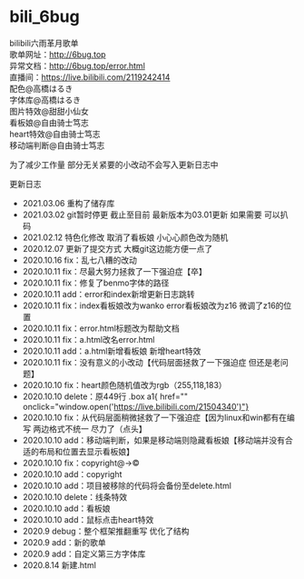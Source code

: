 # bili_6bug
bilibili六雨革月歌单<br>
歌单网址：http://6bug.top<br>
异常文档：http://6bug.top/error.html<br>
直播间：https://live.bilibili.com/2119242414<br>
配色@高橋はるき<br>
字体库@高橋はるき<br>
图片特效@甜甜小仙女<br>
看板娘@自由骑士笃志<br>
heart特效@自由骑士笃志<br>
移动端判断@自由骑士笃志<br>

为了减少工作量 部分无关紧要的小改动不会写入更新日志中<br>

更新日志
- 2021.03.06 重构了储存库
- 2021.03.02 git暂时停更 截止至目前 最新版本为03.01更新 如果需要 可以扒码
- 2021.02.12 特色化修改 取消了看板娘 小心心颜色改为随机
- 2020.12.07 更新了提交方式 大概git这边能方便一点了
- 2020.10.16 fix：乱七八糟的改动
- 2020.10.11 fix：尽最大努力拯救了一下强迫症【卒】
- 2020.10.11 fix：修复了benmo字体的路径
- 2020.10.11 add：error和index新增更新日志跳转
- 2020.10.11 fix：index看板娘改为wanko  error看板娘改为z16 微调了z16的位置
- 2020.10.11 fix：error.html标题改为帮助文档
- 2020.10.11 fix：a.html改名error.html
- 2020.10.11 add：a.html新增看板娘 新增heart特效
- 2020.10.11 fix：没有意义的小改动【代码层面拯救了一下强迫症 但还是老问题】
- 2020.10.10 fix：heart颜色随机值改为rgb（255,118,183）
- 2020.10.10 delete：原449行 .box a1{ href="" onclick="window.open('https://live.bilibili.com/21504340')"}
- 2020.10.10 fix：从代码层面稍微拯救了一下强迫症【因为linux和win都有在编写 两边格式不统一 尽力了（点头】
- 2020.10.10 add：移动端判断，如果是移动端则隐藏看板娘【移动端并没有合适的布局和位置去显示看板娘】
- 2020.10.10 fix：copyright@→©
- 2020.10.10 add：copyright
- 2020.10.10 add：项目被移除的代码将会备份至delete.html
- 2020.10.10 delete：线条特效
- 2020.10.10 add：看板娘
- 2020.10.10 add：鼠标点击heart特效
- 2020.9 debug：整个框架推翻重写 优化了结构
- 2020.9 add：新的歌单
- 2020.9 add：自定义第三方字体库
- 2020.8.14 新建.html
